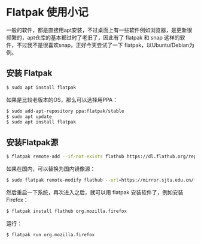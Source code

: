 # Flatpak 使用小记

一般的软件，都是直接用apt安装，不过桌面上有一些软件例如浏览器，是更新很频繁的，apt仓库的基本都过时了老旧了，因此有了
flatpak 和 snap 这样的软件，不过我不是很喜欢snap，正好今天尝试了一下 flatpak，以Ubuntu/Debian为例。

## 安装 Flatpak

```bash
$ sudo apt install flatpak
```

如果是比较老版本的OS，那么可以选择用PPA：

```bash
$ sudo add-apt-repository ppa:flatpak/stable
$ sudo apt update
$ sudo apt install flatpak
```

## 安装Flatpak源

```bash
$ flatpak remote-add --if-not-exists flathub https://dl.flathub.org/repo/flathub.flatpakrepo
```

如果在国内，可以替换为国内镜像源：

```bash
$ sudo flatpak remote-modify flathub --url=https://mirror.sjtu.edu.cn/flathub
```

然后重启一下系统，再次进入之后，就可以用 flatpak 安装软件了，例如安装Firefox：

```bash
$ flatpak install flathub org.mozilla.firefox
```

运行：

```bash
$ flatpak run org.mozilla.firefox
```
